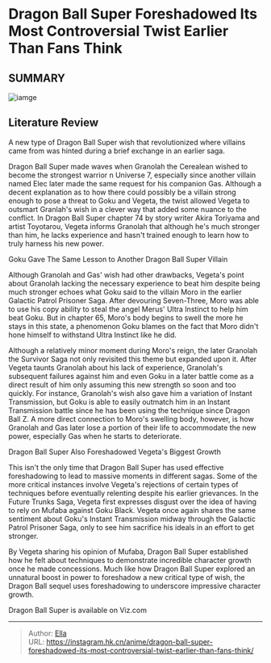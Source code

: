 # Dragon Ball Super Foreshadowed Its Most Controversial Twist Earlier Than Fans Think


## SUMMARY 

![iamge](https://static1.srcdn.com/wordpress/wp-content/uploads/2023/09/moro-foreshadowed-granolah.jpg)

## Literature Review

A new type of Dragon Ball Super wish that revolutionized where villains came from was hinted during a brief exchange in an earlier saga.





Dragon Ball Super made waves when Granolah the Cerealean wished to become the strongest warrior n Universe 7, especially since another villain named Elec later made the same request for his companion Gas. Although a decent explanation as to how there could possibly be a villain strong enough to pose a threat to Goku and Vegeta, the twist allowed Vegeta to outsmart Granlah&#39;s wish in a clever way that added some nuance to the conflict. In Dragon Ball Super chapter 74 by story writer Akira Toriyama and artist Toyotarou, Vegeta informs Granolah that although he&#39;s much stronger than him, he lacks experience and hasn&#39;t trained enough to learn how to truly harness his new power.





 Goku Gave The Same Lesson to Another Dragon Ball Super Villain 
          

Although Granolah and Gas&#39; wish had other drawbacks, Vegeta&#39;s point about Granolah lacking the necessary experience to beat him despite being much stronger echoes what Goku said to the villain Moro in the earlier Galactic Patrol Prisoner Saga. After devouring Seven-Three, Moro was able to use his copy ability to steal the angel Merus&#39; Ultra Instinct to help him beat Goku. But in chapter 65, Moro&#39;s body begins to swell the more he stays in this state, a phenomenon Goku blames on the fact that Moro didn&#39;t hone himself to withstand Ultra Instinct like he did.

Although a relatively minor moment during Moro&#39;s reign, the later Granolah the Survivor Saga not only revisited this theme but expanded upon it. After Vegeta taunts Granolah about his lack of experience, Granolah&#39;s subsequent failures against him and even Goku in a later battle come as a direct result of him only assuming this new strength so soon and too quickly. For instance, Granolah&#39;s wish also gave him a variation of Instant Transmission, but Goku is able to easily outmatch him in an Instant Transmission battle since he has been using the technique since Dragon Ball Z. A more direct connection to Moro&#39;s swelling body, however, is how Granolah and Gas later lose a portion of their life to accommodate the new power, especially Gas when he starts to deteriorate.






 Dragon Ball Super Also Foreshadowed Vegeta&#39;s Biggest Growth 
          

This isn&#39;t the only time that Dragon Ball Super has used effective foreshadowing to lead to massive moments in different sagas. Some of the more critical instances involve Vegeta&#39;s rejections of certain types of techniques before eventually relenting despite his earlier grievances. In the Future Trunks Saga, Vegeta first expresses disgust over the idea of having to rely on Mufaba against Goku Black. Vegeta once again shares the same sentiment about Goku&#39;s Instant Transmission midway through the Galactic Patrol Prisoner Saga, only to see him sacrifice his ideals in an effort to get stronger.

By Vegeta sharing his opinion of Mufaba, Dragon Ball Super established how he felt about techniques to demonstrate incredible character growth once he made concessions. Much like how Dragon Ball Super explored an unnatural boost in power to foreshadow a new critical type of wish, the Dragon Ball sequel uses foreshadowing to underscore impressive character growth.




Dragon Ball Super is available on Viz.com



---

> Author: [Ella](https://instagram.hk.cn/)  
> URL: https://instagram.hk.cn/anime/dragon-ball-super-foreshadowed-its-most-controversial-twist-earlier-than-fans-think/  

